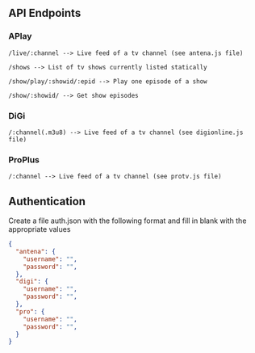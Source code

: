 ## API Endpoints
### APlay
```
/live/:channel --> Live feed of a tv channel (see antena.js file)

/shows --> List of tv shows currently listed statically

/show/play/:showid/:epid --> Play one episode of a show

/show/:showid/ --> Get show episodes
```
### DiGi
```
/:channel(.m3u8) --> Live feed of a tv channel (see digionline.js file)
```

### ProPlus
```
/:channel --> Live feed of a tv channel (see protv.js file)
```
## Authentication
Create a file auth.json with the following format and fill in blank with the appropriate values
```json
{
  "antena": {
    "username": "",
    "password": "",
  },
  "digi": {
    "username": "",
    "password": "",
  },
  "pro": {
    "username": "",
    "password": "",
  }
}

```